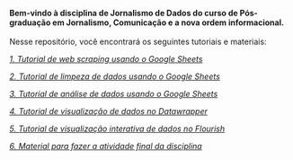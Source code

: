 <b> Bem-vindo à disciplina de Jornalismo de Dados do curso de Pós-graduação em Jornalismo, Comunicação e a nova ordem informacional. </b>
<br>
<br> Nesse repositório, você encontrará os seguintes tutoriais e materiais: 
<br> <i> 
<p> <a href="https://github.com/biafarrugia/Jornalismo_de_Dados_FAAP/blob/main/Tutorial%20de%20web%20scraping%20usando%20o%20Google%20Sheets.md"> 1. Tutorial de web scraping usando o Google Sheets </a> 
<p> <a href="https://github.com/biafarrugia/Jornalismo_de_Dados_FAAP/blob/main/Tutorial%20de%20limpeza%20de%20dados%20usando%20o%20Google%20Sheets.md"> 2. Tutorial de limpeza de dados usando o Google Sheets </a> 
<p> <a href="https://github.com/biafarrugia/Jornalismo_de_Dados_FAAP/blob/main/Tutorial%20de%20an%C3%A1lise%20de%20dados%20usando%20o%20Google%20Sheets.md"> 3. Tutorial de análise de dados usando o Google Sheets </a> 
<p> <a href="https://github.com/biafarrugia/Jornalismo_de_Dados_FAAP/blob/main/Tutorial%20de%20visualiza%C3%A7%C3%A3o%20de%20dados%20no%20Datawrapper"> 4. Tutorial de visualização de dados no Datawrapper </a>  
<p> <a href="https://github.com/biafarrugia/Jornalismo_de_Dados_FAAP/blob/main/Tutorial%20de%20visualiza%C3%A7%C3%A3o%20de%20dados%20no%20Datawrapper.md"> 5. Tutorial de visualização interativa de dados no Flourish </a> 
<p> <a href="https://github.com/biafarrugia/Jornalismo_de_Dados_FAAP/blob/main/Atividade%20final.md"> 6. Material para fazer a atividade final da disciplina </a> 
